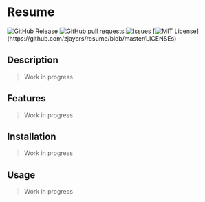 # Resume
[![GitHub Release](https://img.shields.io/github/release/zjayers/resume.svg?style=flat)]()
[![GitHub pull requests](https://img.shields.io/github/issues-pr/zjayers/resume.svg?style=flat)]()
[![Issues](https://img.shields.io/github/issues-raw/zjayers/resume.svg?maxAge=25000)](https://github.com/zjayers/resume/issues)
[![MIT License](https://img.shields.io/apm/l/atomic-ui.svg?)](https://github.com/zjayers/resume/blob/master/LICENSEs)

## Description

> Work in progress

## Features

> Work in progress

## Installation

> Work in progress

## Usage

> Work in progress
